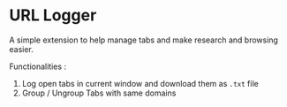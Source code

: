 # URL Logger 

A simple extension to help manage tabs and make research and browsing easier. 

Functionalities : 
1. Log open tabs in current window and download them as `.txt` file 
2. Group / Ungroup Tabs with same domains
